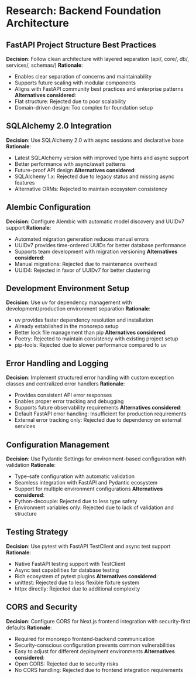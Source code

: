 # Research: Backend Foundation Architecture

## FastAPI Project Structure Best Practices

**Decision**: Follow clean architecture with layered separation (api/, core/, db/, services/, schemas/)
**Rationale**:
- Enables clear separation of concerns and maintainability
- Supports future scaling with modular components
- Aligns with FastAPI community best practices and enterprise patterns
**Alternatives considered**:
- Flat structure: Rejected due to poor scalability
- Domain-driven design: Too complex for foundation setup

## SQLAlchemy 2.0 Integration

**Decision**: Use SQLAlchemy 2.0 with async sessions and declarative base
**Rationale**:
- Latest SQLAlchemy version with improved type hints and async support
- Better performance with async/await patterns
- Future-proof API design
**Alternatives considered**:
- SQLAlchemy 1.x: Rejected due to legacy status and missing async features
- Alternative ORMs: Rejected to maintain ecosystem consistency

## Alembic Configuration

**Decision**: Configure Alembic with automatic model discovery and UUIDv7 support
**Rationale**:
- Automated migration generation reduces manual errors
- UUIDv7 provides time-ordered UUIDs for better database performance
- Supports team development with migration versioning
**Alternatives considered**:
- Manual migrations: Rejected due to maintenance overhead
- UUID4: Rejected in favor of UUIDv7 for better clustering

## Development Environment Setup

**Decision**: Use uv for dependency management with development/production environment separation
**Rationale**:
- uv provides faster dependency resolution and installation
- Already established in the monorepo setup
- Better lock file management than pip
**Alternatives considered**:
- Poetry: Rejected to maintain consistency with existing project setup
- pip-tools: Rejected due to slower performance compared to uv

## Error Handling and Logging

**Decision**: Implement structured error handling with custom exception classes and centralized error handlers
**Rationale**:
- Provides consistent API error responses
- Enables proper error tracking and debugging
- Supports future observability requirements
**Alternatives considered**:
- Default FastAPI error handling: Insufficient for production requirements
- External error tracking only: Rejected due to dependency on external services

## Configuration Management

**Decision**: Use Pydantic Settings for environment-based configuration with validation
**Rationale**:
- Type-safe configuration with automatic validation
- Seamless integration with FastAPI and Pydantic ecosystem
- Support for multiple environment configurations
**Alternatives considered**:
- Python-decouple: Rejected due to less type safety
- Environment variables only: Rejected due to lack of validation and structure

## Testing Strategy

**Decision**: Use pytest with FastAPI TestClient and async test support
**Rationale**:
- Native FastAPI testing support with TestClient
- Async test capabilities for database testing
- Rich ecosystem of pytest plugins
**Alternatives considered**:
- unittest: Rejected due to less flexible fixture system
- httpx directly: Rejected due to additional complexity

## CORS and Security

**Decision**: Configure CORS for Next.js frontend integration with security-first defaults
**Rationale**:
- Required for monorepo frontend-backend communication
- Security-conscious configuration prevents common vulnerabilities
- Easy to adjust for different deployment environments
**Alternatives considered**:
- Open CORS: Rejected due to security risks
- No CORS handling: Rejected due to frontend integration requirements